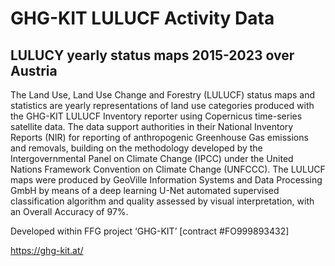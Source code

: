 # GHG-KIT LULUCF Activity Data

## LULUCY yearly status maps 2015-2023 over Austria

The Land Use, Land Use Change and Forestry (LULUCF) status maps and statistics are yearly representations of land use categories produced with the GHG-KIT LULUCF Inventory reporter using Copernicus time-series satellite data. The data support authorities in their National Inventory Reports (NIR) for reporting of anthropogenic Greenhouse Gas emissions and removals, building on the methodology developed by the Intergovernmental Panel on Climate Change (IPCC) under the United Nations Framework Convention on Climate Change (UNFCCC). The LULUCF maps were produced by GeoVille Information Systems and Data Processing GmbH by means of a deep learning U-Net automated supervised classification algorithm and quality assessed by visual interpretation, with an Overall Accuracy of 97%.

Developed within FFG project ‘GHG-KIT’ [contract #FO999893432]

https://ghg-kit.at/

